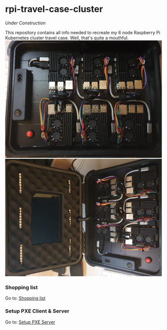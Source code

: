 # rpi-travel-case-cluster
*Under Construction*  

This repository contains all info needed to recreate my 6 node Raspberry Pi Kubernetes cluster travel case. Well, that's quite a mouthful.
![Alt text](/docs/images/2.jpg?raw=true "Raspberry Pi Travel Case Cluster")
![Alt text](/docs/images/1.jpg?raw=true "Raspberry Pi Travel Case Cluster")


### Shopping list
Go to: [Shopping list](https://github.com/Sheldonwl/rpi-travel-case/blob/master/docs/shopping-list.md)  

### Setup PXE Client & Server 
Go to: [Setup PXE Server](https://github.com/Sheldonwl/rpi-travel-case/blob/master/docs/setup-client-and-server.md)  


 
